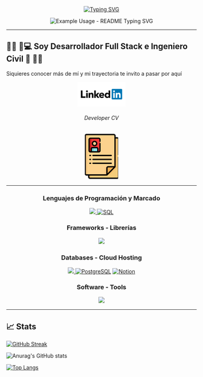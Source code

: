 
<div class="container d-flex justify-content-center" >
  <p align="center">
   <a href="https://git.io/typing-svg"><img src="https://readme-typing-svg.demolab.com?font=Permanent+Marker&size=27&pause=1000&color=2990BD&center=FALSO&vCenter=FALSO&repeat=verdadero&width=435&lines=HOLA!+SOY+RAQUEL...;BIENVENIDOS+A+MI+PERFIL!" alt="Typing SVG" /></a>
  </p>    
  <p align="center">
  <img src="https://github.com/lraquel/lraquel/blob/71d5a84218faeff0103338a2de19c5be3c17b492/raquel_gif.gif" width="1000px"  height="400px" alt="Example Usage - README Typing SVG">
  </p>


---
## 👩‍💻 💾💻 Soy **Desarrollador Full Stack** e **Ingeniero Civil** 🚧 👷‍♀️ 
   Siquieres conocer más de mí y mi trayectoria te invito a pasar por aquí   
  <p align="center">
    <a href="https://www.linkedin.com/in/lraquel/" target="_blank" rel="noopener noreferrer">
      <img src="https://github.com/lraquel/lraquel/blob/acd6148650da33cf4c245bdc2c36184243aabbdc/linkedin_logo_icon.png" alt="developer resume" />
    </a>
  </p>
  <h6 align="center">Developer CV</h6>
  <p align="center">
    <a href="https://drive.google.com/file/d/1HOuE_-q6GuiWZ_s6_VAKdIOP8UE89eXw/view?usp=drive_link" target="_blank" rel="noopener noreferrer">
      <img src="https://github.com/lraquel/lraquel/blob/55c1e0ad221a86d68c7f33059f8f53584908b879/cv_icon.png" alt="developer resume" />
    </a>
  </p> 
     
  
---
  <h3 align="center">Lenguajes de Programación y Marcado</h3>
 <p align="center">
  <a href="https://skillicons.dev">
    <img src="https://skillicons.dev/icons?i=py,js,html,css" />
  </a>
  <a href="https://github.com/search?q=user%3ADenverCoder1+language%3Asql"><img alt="SQL" src="https://custom-icon-badges.demolab.com/badge/SQL-025E8C.svg?logo=database&logoColor=white"></a>
</p>
<h3 align="center">Frameworks - Librerías</h3>  
 <p align="center">
  <a href="https://skillicons.dev">
    <img src="https://skillicons.dev/icons?i=react,bootstrap,flask,materialui,jest" />
  </a>
</p>
<h3 align="center">Databases - Cloud Hosting</h3>  
 <p align="center">
  <a href="https://skillicons.dev">
    <img src="https://skillicons.dev/icons?i=mysql,sqlite" />
  </a>
  <a href="#"><img alt="PostgreSQL" src ="https://img.shields.io/badge/PostgreSQL-316192.svg?logo=postgresql&logoColor=white"></a>
   <a href="#"><img alt="Notion" src="https://img.shields.io/badge/Notion-010101.svg?logo=notion&logoColor=white"></a> 
</p>
<h3 align="center">Software - Tools</h3>  
 <p align="center">
  <a href="https://skillicons.dev">
    <img src="https://skillicons.dev/icons?i=docker,git,github,discord,autocad,sketchup" />
  </a> 
</p>      
</div>  

---
## 📈 Stats

[![GitHub Streak](http://github-readme-streak-stats.herokuapp.com?user=lraquel&theme=onedark-duo&mode=weekly)](https://git.io/streak-stats)   

![Anurag's GitHub stats](https://github-readme-stats.vercel.app/api?username=lraquel&show_icons=true&theme=flag-india)

[![Top Langs](https://github-readme-stats.vercel.app/api/top-langs/?username=lraquel&layout=compact&theme=flag-india)](https://github.com/anuraghazra/github-readme-stats)



